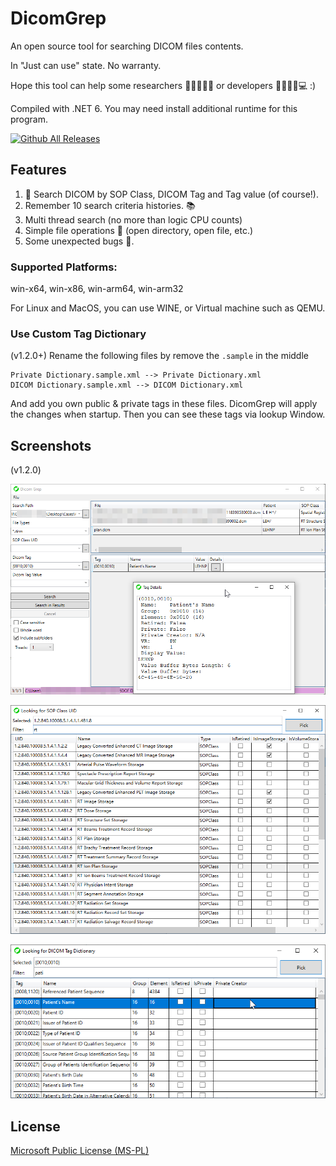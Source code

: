 # DicomGrep

An open source tool for searching DICOM files contents.

In "Just can use" state. No warranty.

Hope this tool can help some researchers 👩‍🔬👨‍🔬🔬 or developers 👨‍💻👩‍💻💻 :)

Compiled with .NET 6. You may need install additional runtime for this program.

[![Github All Releases](https://img.shields.io/github/downloads/celeron533/DicomGrep/total.svg)]()

## Features
1. 🔎 Search DICOM by SOP Class, DICOM Tag and Tag value (of course!).
2. Remember 10 search criteria histories. 📚
3. Multi thread search (no more than logic CPU counts)
4. Simple file operations 📄 (open directory, open file, etc.)
5. Some unexpected bugs 🐛.

### Supported Platforms:

win-x64, win-x86, win-arm64, win-arm32

For Linux and MacOS, you can use WINE, or Virtual machine such as QEMU.

### Use Custom Tag Dictionary
(v1.2.0+) Rename the following files by remove the `.sample` in the middle
```
Private Dictionary.sample.xml --> Private Dictionary.xml
DICOM Dictionary.sample.xml --> DICOM Dictionary.xml
```

And add you own public & private tags in these files. DicomGrep will apply the changes when startup. Then you can see these tags via lookup Window.

## Screenshots
(v1.2.0)

![Main Window](./screenshots/01.png)

![Look for SOP Class UID Dictionary](./screenshots/02.png)

![Look for DICOM Tag Dictionary](./screenshots/03.png)


## License
[Microsoft Public License (MS-PL)](License.txt)
